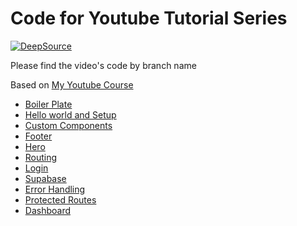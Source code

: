# Code for Youtube Tutorial Series

[![DeepSource](https://deepsource.io/gh/piyush97/saas-startup.svg/?label=resolved+issues&show_trend=true&token=Crc2en4qE-iD3b9rqLYKUEsm)](https://deepsource.io/gh/piyush97/saas-startup/?ref=repository-badge)

Please find the video's code by branch name

Based on <a href="https://www.youtube.com/playlist?list=PLpkrMokklzr17jNBSLGiag2QNb6cSSwOh">My Youtube Course</a>

- <a href="https://github.com/piyush97/saas-startup">Boiler Plate</a>
- <a href="https://github.com/piyush97/saas-startup/tree/part2/hello-world-and-setup">Hello world and Setup</a>
- <a href="https://github.com/piyush97/saas-startup/tree/part3/custom-components">Custom Components</a>
- <a href="https://github.com/piyush97/saas-startup/tree/part4/creating-footer">Footer</a>
- <a href="https://github.com/piyush97/saas-startup/tree/part5/hero">Hero</a>
- <a href="https://github.com/piyush97/saas-startup/tree/part6/routing">Routing</a>
- <a href="https://github.com/piyush97/saas-startup/tree/part7/login">Login</a>
- <a href="https://github.com/piyush97/saas-startup/tree/part8/supabase">Supabase</a>
- <a href="https://github.com/piyush97/saas-startup/tree/part9/error-messages">Error Handling</a>
- <a href="https://github.com/piyush97/saas-startup/tree/part10/protected-routes">Protected Routes</a>
- <a href="https://github.com/piyush97/saas-startup/tree/part11/Dashboard">Dashboard</a>
